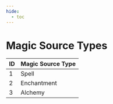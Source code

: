 ```yaml
---
hide:
  - toc
---
```


# Magic Source Types

ID | Magic Source Type
-- | -----------------
1  | Spell
2  | Enchantment
3  | Alchemy